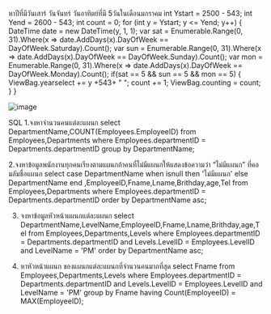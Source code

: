 หาปีที่มีวันเสาร์ วันจันทร์ วันอาทิตย์ที่มี 5วันในเดือนมกราคม
int Ystart = 2500 - 543;
            int Yend = 2600 - 543;
            int count = 0;
            for (int y = Ystart; y <= Yend; y++)
            {
                DateTime date = new DateTime(y, 1, 1);
                var sat = Enumerable.Range(0, 31).Where(x => date.AddDays(x).DayOfWeek == DayOfWeek.Saturday).Count();
                var sun = Enumerable.Range(0, 31).Where(x => date.AddDays(x).DayOfWeek == DayOfWeek.Sunday).Count();
                var mon = Enumerable.Range(0, 31).Where(x => date.AddDays(x).DayOfWeek == DayOfWeek.Monday).Count();
                if(sat == 5 && sun == 5 && mon == 5)
                {
                    ViewBag.yearselect += y +543+ " ";
                    count += 1;
                    ViewBag.counting = count;
                }
            }

![image](https://www.img.in.th/images/43786daea07df32abdd38bb4ac6fe492.png)


SQL
1.จงหาจำนวนคนแต่ละแผนก
select DepartmentName,COUNT(Employees.EmployeeID) 
from Employees,Departments
where Employees.departmentID =  Departments.departmentID
group by DepartmentName;

2.จงหาข้อมูลพนักงานทุกคนเรียงตามแผนกถ้าคนที่ไม่มีแผนกให้แสดงข้อความว่า “ไม่มีแผนก” ที่คอมลัมชื่อแผนก
select case DepartmentName when isnull then 'ไม่มีแผนก' else DepartmentName end  ,EmployeeID,Fname,Lname,Brithday,age,Tel
from Employees,Departments
where Employees.departmentID = Departments.departmentID
order by DepartmentName asc;

3. จงหาข้อมูลหัวหน้าแผนกแต่ละแผนก
select DepartmentName,LevelName,EmployeeID,Fname,Lname,Brithday,age,Tel
from Employees,Departments,Levels
where Employees.departmentID = Departments.departmentID 
and Levels.LevelID = Employees.LevelID 
and LevelName = 'PM'
order by DepartmentName asc;

4. หาหัวหน้าแผนก ของแผนกแต่ละแผนกที่จำนวนคนมากที่สุด
select Fname
from Employees,Departments,Levels
where Employees.departmentID = Departments.departmentID 
and Levels.LevelID = Employees.LevelID 
and LevelName = 'PM'
group by Fname
having Count(EmployeeID) = MAX(EmployeeID);

